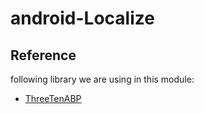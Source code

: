 # android-Localize

## Reference 
following library we are using in this module:

- [ThreeTenABP](https://github.com/JakeWharton/ThreeTenABP)
